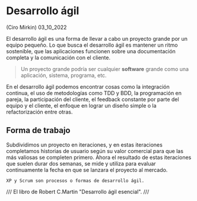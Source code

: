 # Desarrollo ágil
(Ciro Mirkin) 03_10_2022

El desarrollo ágil es una forma de llevar a cabo un proyecto grande por un equipo pequeño. Lo que busca el desarrollo ágil es mantener un ritmo sostenible, que las aplicaciones funcionen sobre una documentación completa y la comunicación con el cliente.

> Un proyecto grande podría ser cualquier **software** grande como una aplicación, sistema, programa, etc.

En el desarrollo ágil podemos encontrar cosas como la integración continua, el uso de metodologías como TDD y BDD, la programación en pareja, la participación del cliente, el feedback constante por parte del equipo y el cliente, el enfoque en lograr un diseño simple o la refactorización entre otras.

## Forma de trabajo

Subdividimos un proyecto en iteraciones, y en estas iteraciones completamos historias de usuario según su valor comercial para que las más valiosas se completen primero. Ahora el resultado de estas iteraciones que suelen durar dos semanas, se mide y utiliza para evaluar continuamente la fecha en que se lanzara el proyecto al mercado.

	XP y Scrum son procesos o formas de desarrollo ágil.


///
El libro de Robert C.Martin "Desarrollo ágil esencial".
///